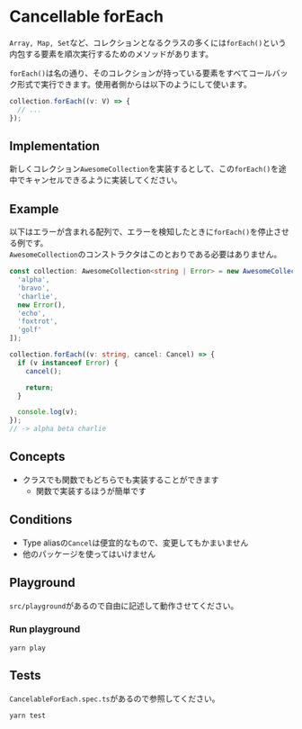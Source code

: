 # Cancellable forEach

`Array, Map, Set`など、コレクションとなるクラスの多くには`forEach()`という内包する要素を順次実行するためのメソッドがあります。

`forEach()`は名の通り、そのコレクションが持っている要素をすべてコールバック形式で実行できます。使用者側からは以下のようにして使います。

```typescript
collection.forEach((v: V) => {
  // ...
});
```

## Implementation

新しくコレクション`AwesomeCollection`を実装するとして、この`forEach()`を途中でキャンセルできるように実装してください。

## Example

以下はエラーが含まれる配列で、エラーを検知したときに`forEach()`を停止させる例です。  
`AwesomeCollection`のコンストラクタはこのとおりである必要はありません。

```typescript
const collection: AwesomeCollection<string | Error> = new AwesomeCollection<string | Error>([
  'alpha',
  'bravo',
  'charlie',
  new Error(),
  'echo',
  'foxtrot',
  'golf'
]);

collection.forEach((v: string, cancel: Cancel) => {
  if (v instanceof Error) {
    cancel();

    return;
  }

  console.log(v);
});
// -> alpha beta charlie
```

## Concepts

* クラスでも関数でもどちらでも実装することができます
    * 関数で実装するほうが簡単です

## Conditions

* Type aliasの`Cancel`は便宜的なもので、変更してもかまいません
* 他のパッケージを使ってはいけません

## Playground

`src/playground`があるので自由に記述して動作させてください。

### Run playground

```
yarn play
```

## Tests

`CancelableForEach.spec.ts`があるので参照してください。

```
yarn test
```